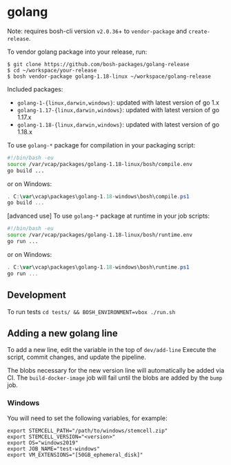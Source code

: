 # golang

Note: requires bosh-cli version `v2.0.36`+ to `vendor-package` and `create-release`.

To vendor golang package into your release, run:

```
$ git clone https://github.com/bosh-packages/golang-release
$ cd ~/workspace/your-release
$ bosh vendor-package golang-1.18-linux ~/workspace/golang-release
```

Included packages:

- `golang-1-{linux,darwin,windows}`: updated with latest version of go 1.x
- `golang-1.17-{linux,darwin,windows}`: updated with latest version of go 1.17.x
- `golang-1.18-{linux,darwin,windows}`: updated with latest version of go 1.18.x

To use `golang-*` package for compilation in your packaging script:

```bash
#!/bin/bash -eu
source /var/vcap/packages/golang-1.18-linux/bosh/compile.env
go build ...
```
or on Windows:

```powershell
. C:\var\vcap\packages\golang-1.18-windows\bosh\compile.ps1
go build ...
```
[advanced use] To use `golang-*` package at runtime in your job scripts:

```bash
#!/bin/bash -eu
source /var/vcap/packages/golang-1.18-linux/bosh/runtime.env
go run ...
```
or on Windows:

```powershell
. C:\var\vcap\packages\golang-1.18-windows\bosh\runtime.ps1
go run ...
```

## Development

To run tests `cd tests/ && BOSH_ENVIRONMENT=vbox ./run.sh`

## Adding a new golang line

To add a new line, edit the variable in the top of `dev/add-line`
Execute the script, commit changes, and update the pipeline.

The blobs necessary for the new version line will automatically be added via CI. The `build-docker-image` job will fail until the blobs are added by the `bump` job.

### Windows

You will need to set the following variables, for example:

```
export STEMCELL_PATH="/path/to/windows/stemcell.zip"
export STEMCELL_VERSION="<version>"
export OS="windows2019"
export JOB_NAME="test-windows"
export VM_EXTENSIONS="[50GB_ephemeral_disk]"
```
